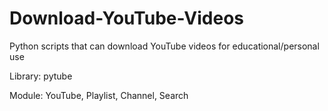 # Download-YouTube-Videos
Python scripts that can download YouTube videos for educational/personal use

Library: pytube

Module: YouTube, Playlist, Channel, Search

